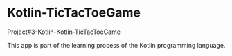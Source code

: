 # Kotlin-TicTacToeGame

Project#3-Kotlin-Kotlin-TicTacToeGame

This app is part of the learning process of the Kotlin programming language.
